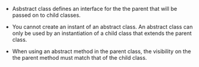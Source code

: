 - Asbstract class defines an interface for the the parent that will be passed on to child classes.

- You cannot create an instant of an abstract class. An abstract class can only be used by an instantiation of a child class that extends the parent class.

- When using an abstract method in the parent class, the visibility on the the parent method must match that of the child class.
